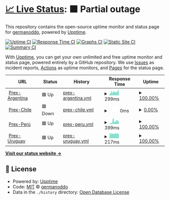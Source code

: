 # [📈 Live Status](https://germanoddo.github.io/webstatus): <!--live status--> **🟧 Partial outage**

This repository contains the open-source uptime monitor and status page for [germanoddo](https://germanoddo.github.io/webstatus), powered by [Upptime](https://github.com/upptime/upptime).

[![Uptime CI](https://github.com/germanoddo/webstatus/workflows/Uptime%20CI/badge.svg)](https://github.com/germanoddo/webstatus/actions?query=workflow%3A%22Uptime+CI%22)
[![Response Time CI](https://github.com/germanoddo/webstatus/workflows/Response%20Time%20CI/badge.svg)](https://github.com/germanoddo/webstatus/actions?query=workflow%3A%22Response+Time+CI%22)
[![Graphs CI](https://github.com/germanoddo/webstatus/workflows/Graphs%20CI/badge.svg)](https://github.com/germanoddo/webstatus/actions?query=workflow%3A%22Graphs+CI%22)
[![Static Site CI](https://github.com/germanoddo/webstatus/workflows/Static%20Site%20CI/badge.svg)](https://github.com/germanoddo/webstatus/actions?query=workflow%3A%22Static+Site+CI%22)
[![Summary CI](https://github.com/germanoddo/webstatus/workflows/Summary%20CI/badge.svg)](https://github.com/germanoddo/webstatus/actions?query=workflow%3A%22Summary+CI%22)

With [Upptime](https://upptime.js.org), you can get your own unlimited and free uptime monitor and status page, powered entirely by a GitHub repository. We use [Issues](https://github.com/germanoddo/webstatus/issues) as incident reports, [Actions](https://github.com/germanoddo/webstatus/actions) as uptime monitors, and [Pages](https://germanoddo.github.io/webstatus) for the status page.

<!--start: status pages-->
<!-- This summary is generated by Upptime (https://github.com/upptime/upptime) -->
<!-- Do not edit this manually, your changes will be overwritten -->
<!-- prettier-ignore -->
| URL | Status | History | Response Time | Uptime |
| --- | ------ | ------- | ------------- | ------ |
| <img alt="" src="https://www.banderas-mundo.es/data/flags/h80/ar.png" height="13"> [Prex-Argentina](https://www.prexcard.com.ar) | 🟩 Up | [prex-argentina.yml](https://github.com/germanoddo/webstatus/commits/HEAD/history/prex-argentina.yml) | <details><summary><img alt="Response time graph" src="./graphs/prex-argentina/response-time-week.png" height="20"> 299ms</summary><br><a href="https://web.status.prexcard.com/history/prex-argentina"><img alt="Response time 299" src="https://img.shields.io/endpoint?url=https%3A%2F%2Fraw.githubusercontent.com%2Fgermanoddo%2Fwebstatus%2FHEAD%2Fapi%2Fprex-argentina%2Fresponse-time.json"></a><br><a href="https://web.status.prexcard.com/history/prex-argentina"><img alt="24-hour response time 299" src="https://img.shields.io/endpoint?url=https%3A%2F%2Fraw.githubusercontent.com%2Fgermanoddo%2Fwebstatus%2FHEAD%2Fapi%2Fprex-argentina%2Fresponse-time-day.json"></a><br><a href="https://web.status.prexcard.com/history/prex-argentina"><img alt="7-day response time 299" src="https://img.shields.io/endpoint?url=https%3A%2F%2Fraw.githubusercontent.com%2Fgermanoddo%2Fwebstatus%2FHEAD%2Fapi%2Fprex-argentina%2Fresponse-time-week.json"></a><br><a href="https://web.status.prexcard.com/history/prex-argentina"><img alt="30-day response time 299" src="https://img.shields.io/endpoint?url=https%3A%2F%2Fraw.githubusercontent.com%2Fgermanoddo%2Fwebstatus%2FHEAD%2Fapi%2Fprex-argentina%2Fresponse-time-month.json"></a><br><a href="https://web.status.prexcard.com/history/prex-argentina"><img alt="1-year response time 299" src="https://img.shields.io/endpoint?url=https%3A%2F%2Fraw.githubusercontent.com%2Fgermanoddo%2Fwebstatus%2FHEAD%2Fapi%2Fprex-argentina%2Fresponse-time-year.json"></a></details> | <details><summary><a href="https://web.status.prexcard.com/history/prex-argentina">100.00%</a></summary><a href="https://web.status.prexcard.com/history/prex-argentina"><img alt="All-time uptime 100.00%" src="https://img.shields.io/endpoint?url=https%3A%2F%2Fraw.githubusercontent.com%2Fgermanoddo%2Fwebstatus%2FHEAD%2Fapi%2Fprex-argentina%2Fuptime.json"></a><br><a href="https://web.status.prexcard.com/history/prex-argentina"><img alt="24-hour uptime 100.00%" src="https://img.shields.io/endpoint?url=https%3A%2F%2Fraw.githubusercontent.com%2Fgermanoddo%2Fwebstatus%2FHEAD%2Fapi%2Fprex-argentina%2Fuptime-day.json"></a><br><a href="https://web.status.prexcard.com/history/prex-argentina"><img alt="7-day uptime 100.00%" src="https://img.shields.io/endpoint?url=https%3A%2F%2Fraw.githubusercontent.com%2Fgermanoddo%2Fwebstatus%2FHEAD%2Fapi%2Fprex-argentina%2Fuptime-week.json"></a><br><a href="https://web.status.prexcard.com/history/prex-argentina"><img alt="30-day uptime 100.00%" src="https://img.shields.io/endpoint?url=https%3A%2F%2Fraw.githubusercontent.com%2Fgermanoddo%2Fwebstatus%2FHEAD%2Fapi%2Fprex-argentina%2Fuptime-month.json"></a><br><a href="https://web.status.prexcard.com/history/prex-argentina"><img alt="1-year uptime 100.00%" src="https://img.shields.io/endpoint?url=https%3A%2F%2Fraw.githubusercontent.com%2Fgermanoddo%2Fwebstatus%2FHEAD%2Fapi%2Fprex-argentina%2Fuptime-year.json"></a></details>
| <img alt="" src="https://www.banderas-mundo.es/data/flags/h80/cl.png" height="13"> [Prex-Chile](https://prexcard.cl/) | 🟥 Down | [prex-chile.yml](https://github.com/germanoddo/webstatus/commits/HEAD/history/prex-chile.yml) | <details><summary><img alt="Response time graph" src="./graphs/prex-chile/response-time-week.png" height="20"> 0ms</summary><br><a href="https://web.status.prexcard.com/history/prex-chile"><img alt="Response time 0" src="https://img.shields.io/endpoint?url=https%3A%2F%2Fraw.githubusercontent.com%2Fgermanoddo%2Fwebstatus%2FHEAD%2Fapi%2Fprex-chile%2Fresponse-time.json"></a><br><a href="https://web.status.prexcard.com/history/prex-chile"><img alt="24-hour response time 0" src="https://img.shields.io/endpoint?url=https%3A%2F%2Fraw.githubusercontent.com%2Fgermanoddo%2Fwebstatus%2FHEAD%2Fapi%2Fprex-chile%2Fresponse-time-day.json"></a><br><a href="https://web.status.prexcard.com/history/prex-chile"><img alt="7-day response time 0" src="https://img.shields.io/endpoint?url=https%3A%2F%2Fraw.githubusercontent.com%2Fgermanoddo%2Fwebstatus%2FHEAD%2Fapi%2Fprex-chile%2Fresponse-time-week.json"></a><br><a href="https://web.status.prexcard.com/history/prex-chile"><img alt="30-day response time 0" src="https://img.shields.io/endpoint?url=https%3A%2F%2Fraw.githubusercontent.com%2Fgermanoddo%2Fwebstatus%2FHEAD%2Fapi%2Fprex-chile%2Fresponse-time-month.json"></a><br><a href="https://web.status.prexcard.com/history/prex-chile"><img alt="1-year response time 0" src="https://img.shields.io/endpoint?url=https%3A%2F%2Fraw.githubusercontent.com%2Fgermanoddo%2Fwebstatus%2FHEAD%2Fapi%2Fprex-chile%2Fresponse-time-year.json"></a></details> | <details><summary><a href="https://web.status.prexcard.com/history/prex-chile">0.00%</a></summary><a href="https://web.status.prexcard.com/history/prex-chile"><img alt="All-time uptime 0.00%" src="https://img.shields.io/endpoint?url=https%3A%2F%2Fraw.githubusercontent.com%2Fgermanoddo%2Fwebstatus%2FHEAD%2Fapi%2Fprex-chile%2Fuptime.json"></a><br><a href="https://web.status.prexcard.com/history/prex-chile"><img alt="24-hour uptime 0.00%" src="https://img.shields.io/endpoint?url=https%3A%2F%2Fraw.githubusercontent.com%2Fgermanoddo%2Fwebstatus%2FHEAD%2Fapi%2Fprex-chile%2Fuptime-day.json"></a><br><a href="https://web.status.prexcard.com/history/prex-chile"><img alt="7-day uptime 0.00%" src="https://img.shields.io/endpoint?url=https%3A%2F%2Fraw.githubusercontent.com%2Fgermanoddo%2Fwebstatus%2FHEAD%2Fapi%2Fprex-chile%2Fuptime-week.json"></a><br><a href="https://web.status.prexcard.com/history/prex-chile"><img alt="30-day uptime 0.00%" src="https://img.shields.io/endpoint?url=https%3A%2F%2Fraw.githubusercontent.com%2Fgermanoddo%2Fwebstatus%2FHEAD%2Fapi%2Fprex-chile%2Fuptime-month.json"></a><br><a href="https://web.status.prexcard.com/history/prex-chile"><img alt="1-year uptime 0.00%" src="https://img.shields.io/endpoint?url=https%3A%2F%2Fraw.githubusercontent.com%2Fgermanoddo%2Fwebstatus%2FHEAD%2Fapi%2Fprex-chile%2Fuptime-year.json"></a></details>
| <img alt="" src="https://www.banderas-mundo.es/data/flags/h80/pe.png" height="13"> [Prex-Perú](https://www.prex.com.pe) | 🟩 Up | [prex-peru.yml](https://github.com/germanoddo/webstatus/commits/HEAD/history/prex-peru.yml) | <details><summary><img alt="Response time graph" src="./graphs/prex-peru/response-time-week.png" height="20"> 399ms</summary><br><a href="https://web.status.prexcard.com/history/prex-peru"><img alt="Response time 399" src="https://img.shields.io/endpoint?url=https%3A%2F%2Fraw.githubusercontent.com%2Fgermanoddo%2Fwebstatus%2FHEAD%2Fapi%2Fprex-peru%2Fresponse-time.json"></a><br><a href="https://web.status.prexcard.com/history/prex-peru"><img alt="24-hour response time 399" src="https://img.shields.io/endpoint?url=https%3A%2F%2Fraw.githubusercontent.com%2Fgermanoddo%2Fwebstatus%2FHEAD%2Fapi%2Fprex-peru%2Fresponse-time-day.json"></a><br><a href="https://web.status.prexcard.com/history/prex-peru"><img alt="7-day response time 399" src="https://img.shields.io/endpoint?url=https%3A%2F%2Fraw.githubusercontent.com%2Fgermanoddo%2Fwebstatus%2FHEAD%2Fapi%2Fprex-peru%2Fresponse-time-week.json"></a><br><a href="https://web.status.prexcard.com/history/prex-peru"><img alt="30-day response time 399" src="https://img.shields.io/endpoint?url=https%3A%2F%2Fraw.githubusercontent.com%2Fgermanoddo%2Fwebstatus%2FHEAD%2Fapi%2Fprex-peru%2Fresponse-time-month.json"></a><br><a href="https://web.status.prexcard.com/history/prex-peru"><img alt="1-year response time 399" src="https://img.shields.io/endpoint?url=https%3A%2F%2Fraw.githubusercontent.com%2Fgermanoddo%2Fwebstatus%2FHEAD%2Fapi%2Fprex-peru%2Fresponse-time-year.json"></a></details> | <details><summary><a href="https://web.status.prexcard.com/history/prex-peru">100.00%</a></summary><a href="https://web.status.prexcard.com/history/prex-peru"><img alt="All-time uptime 100.00%" src="https://img.shields.io/endpoint?url=https%3A%2F%2Fraw.githubusercontent.com%2Fgermanoddo%2Fwebstatus%2FHEAD%2Fapi%2Fprex-peru%2Fuptime.json"></a><br><a href="https://web.status.prexcard.com/history/prex-peru"><img alt="24-hour uptime 100.00%" src="https://img.shields.io/endpoint?url=https%3A%2F%2Fraw.githubusercontent.com%2Fgermanoddo%2Fwebstatus%2FHEAD%2Fapi%2Fprex-peru%2Fuptime-day.json"></a><br><a href="https://web.status.prexcard.com/history/prex-peru"><img alt="7-day uptime 100.00%" src="https://img.shields.io/endpoint?url=https%3A%2F%2Fraw.githubusercontent.com%2Fgermanoddo%2Fwebstatus%2FHEAD%2Fapi%2Fprex-peru%2Fuptime-week.json"></a><br><a href="https://web.status.prexcard.com/history/prex-peru"><img alt="30-day uptime 100.00%" src="https://img.shields.io/endpoint?url=https%3A%2F%2Fraw.githubusercontent.com%2Fgermanoddo%2Fwebstatus%2FHEAD%2Fapi%2Fprex-peru%2Fuptime-month.json"></a><br><a href="https://web.status.prexcard.com/history/prex-peru"><img alt="1-year uptime 100.00%" src="https://img.shields.io/endpoint?url=https%3A%2F%2Fraw.githubusercontent.com%2Fgermanoddo%2Fwebstatus%2FHEAD%2Fapi%2Fprex-peru%2Fuptime-year.json"></a></details>
| <img alt="" src="https://www.banderas-mundo.es/data/flags/h80/uy.png" height="13"> [Prex-Uruguay](https://www.prexcard.com) | 🟩 Up | [prex-uruguay.yml](https://github.com/germanoddo/webstatus/commits/HEAD/history/prex-uruguay.yml) | <details><summary><img alt="Response time graph" src="./graphs/prex-uruguay/response-time-week.png" height="20"> 217ms</summary><br><a href="https://web.status.prexcard.com/history/prex-uruguay"><img alt="Response time 217" src="https://img.shields.io/endpoint?url=https%3A%2F%2Fraw.githubusercontent.com%2Fgermanoddo%2Fwebstatus%2FHEAD%2Fapi%2Fprex-uruguay%2Fresponse-time.json"></a><br><a href="https://web.status.prexcard.com/history/prex-uruguay"><img alt="24-hour response time 217" src="https://img.shields.io/endpoint?url=https%3A%2F%2Fraw.githubusercontent.com%2Fgermanoddo%2Fwebstatus%2FHEAD%2Fapi%2Fprex-uruguay%2Fresponse-time-day.json"></a><br><a href="https://web.status.prexcard.com/history/prex-uruguay"><img alt="7-day response time 217" src="https://img.shields.io/endpoint?url=https%3A%2F%2Fraw.githubusercontent.com%2Fgermanoddo%2Fwebstatus%2FHEAD%2Fapi%2Fprex-uruguay%2Fresponse-time-week.json"></a><br><a href="https://web.status.prexcard.com/history/prex-uruguay"><img alt="30-day response time 217" src="https://img.shields.io/endpoint?url=https%3A%2F%2Fraw.githubusercontent.com%2Fgermanoddo%2Fwebstatus%2FHEAD%2Fapi%2Fprex-uruguay%2Fresponse-time-month.json"></a><br><a href="https://web.status.prexcard.com/history/prex-uruguay"><img alt="1-year response time 217" src="https://img.shields.io/endpoint?url=https%3A%2F%2Fraw.githubusercontent.com%2Fgermanoddo%2Fwebstatus%2FHEAD%2Fapi%2Fprex-uruguay%2Fresponse-time-year.json"></a></details> | <details><summary><a href="https://web.status.prexcard.com/history/prex-uruguay">100.00%</a></summary><a href="https://web.status.prexcard.com/history/prex-uruguay"><img alt="All-time uptime 100.00%" src="https://img.shields.io/endpoint?url=https%3A%2F%2Fraw.githubusercontent.com%2Fgermanoddo%2Fwebstatus%2FHEAD%2Fapi%2Fprex-uruguay%2Fuptime.json"></a><br><a href="https://web.status.prexcard.com/history/prex-uruguay"><img alt="24-hour uptime 100.00%" src="https://img.shields.io/endpoint?url=https%3A%2F%2Fraw.githubusercontent.com%2Fgermanoddo%2Fwebstatus%2FHEAD%2Fapi%2Fprex-uruguay%2Fuptime-day.json"></a><br><a href="https://web.status.prexcard.com/history/prex-uruguay"><img alt="7-day uptime 100.00%" src="https://img.shields.io/endpoint?url=https%3A%2F%2Fraw.githubusercontent.com%2Fgermanoddo%2Fwebstatus%2FHEAD%2Fapi%2Fprex-uruguay%2Fuptime-week.json"></a><br><a href="https://web.status.prexcard.com/history/prex-uruguay"><img alt="30-day uptime 100.00%" src="https://img.shields.io/endpoint?url=https%3A%2F%2Fraw.githubusercontent.com%2Fgermanoddo%2Fwebstatus%2FHEAD%2Fapi%2Fprex-uruguay%2Fuptime-month.json"></a><br><a href="https://web.status.prexcard.com/history/prex-uruguay"><img alt="1-year uptime 100.00%" src="https://img.shields.io/endpoint?url=https%3A%2F%2Fraw.githubusercontent.com%2Fgermanoddo%2Fwebstatus%2FHEAD%2Fapi%2Fprex-uruguay%2Fuptime-year.json"></a></details>

<!--end: status pages-->

[**Visit our status website →**](https://germanoddo.github.io/webstatus)

## 📄 License

- Powered by: [Upptime](https://github.com/upptime/upptime)
- Code: [MIT](./LICENSE) © [germanoddo](https://germanoddo.github.io/webstatus)
- Data in the `./history` directory: [Open Database License](https://opendatacommons.org/licenses/odbl/1-0/)
